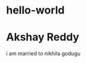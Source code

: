 # hello-world
<html> <body>
<h1> Akshay Reddy </h1>

i am married to nikhila godugu
</body>
</html>
